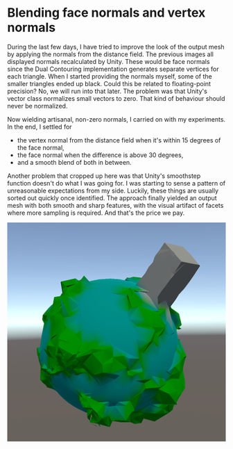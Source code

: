 # Blending face normals and vertex normals

During the last few days,
I have tried to improve the look of the output mesh by applying the normals from the distance field.
The previous images all displayed normals recalculated by Unity.
These would be face normals since the Dual Contouring implementation generates separate vertices for each triangle.
When I started providing the normals myself,
some of the smaller triangles ended up black.
Could this be related to floating-point precision?
No, we will run into that later.
The problem was that Unity's vector class normalizes small vectors to zero.
That kind of behaviour should never be normalized.

Now wielding artisanal, non-zero normals, I carried on with my experiments. In the end, I settled for

- the vertex normal from the distance field when it's within 15 degrees of the face normal,
- the face normal when the difference is above 30 degrees,
- and a smooth blend of both in between.

Another problem that cropped up here was that Unity's smoothstep function doesn't do what I was going for.
I was starting to sense a pattern of unreasonable expectations from my side.
Luckily, these things are usually sorted out quickly once identified.
The approach finally yielded an output mesh with both smooth and sharp features,
with the visual artifact of facets where more sampling is required.
And that's the price we pay.

![Blending face normals and vertex normals](smooth.png)
